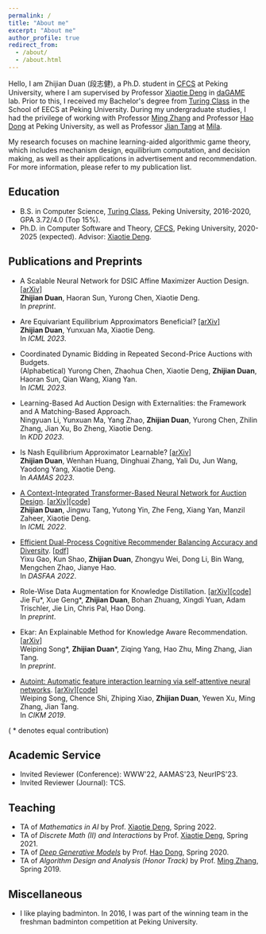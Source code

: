 ```yaml
---
permalink: /
title: "About me"
excerpt: "About me"
author_profile: true
redirect_from: 
  - /about/
  - /about.html
---
```


Hello, I am Zhijian Duan (段志健), a Ph.D. student in [CFCS](cfcs.pku.edu.cn/english/) at Peking University, where I am supervised by Professor [Xiaotie Deng](https://cfcs.pku.edu.cn/english/people/faculty/xiaotiedeng/index.htm) in [daGAME](https://dagame.pku.edu.cn/) lab. 
Prior to this, I received my Bachelor's degree from [Turing Class](https://cfcs.pku.edu.cn/english/research/turing_program/introduction1/index.htm) in the School of EECS at Peking University. 
During my undergraduate studies, I had the privilege of working with Professor [Ming Zhang](http://net.pku.edu.cn/dlib/mzhang/) and Professor [Hao Dong](https://zsdonghao.github.io/) at Peking University, as well as Professor [Jian Tang](https://jian-tang.com/) at [Mila](https://mila.quebec/en/).

My research focuses on machine learning-aided algorithmic game theory, which includes mechanism design, equilibrium computation, and decision making, as well as their applications in advertisement and recommendation. For more information, please refer to my publication list.

## Education
* B.S. in Computer Science, [Turing Class](https://cfcs.pku.edu.cn/english/research/turing_program/introduction1/index.htm), Peking University, 2016-2020, GPA 3.72/4.0 (Top 15%).
* Ph.D. in Computer Software and Theory, [CFCS](cfcs.pku.edu.cn/english/), Peking University, 2020-2025 (expected). Advisor: [Xiaotie Deng](https://cfcs.pku.edu.cn/english/people/faculty/xiaotiedeng/index.htm).

## Publications and Preprints

* A Scalable Neural Network for DSIC Affine Maximizer Auction Design. [[arXiv]](https://arxiv.org/abs/2305.12162)  
**Zhijian Duan**, Haoran Sun, Yurong Chen, Xiaotie Deng.  
In *preprint*.

* Are Equivariant Equilibrium Approximators Beneficial? [[arXiv]](https://arxiv.org/abs/2301.11481)  
**Zhijian Duan**, Yunxuan Ma, Xiaotie Deng.  
In *ICML 2023*. 

* Coordinated Dynamic Bidding in Repeated Second-Price Auctions with Budgets.  
(Alphabetical) Yurong Chen, Zhaohua Chen, Xiaotie Deng, **Zhijian Duan**, Haoran Sun, Qian Wang, Xiang Yan.  
In *ICML 2023*.

* Learning-Based Ad Auction Design with Externalities: the Framework and A Matching-Based Approach.  
Ningyuan Li, Yunxuan Ma, Yang Zhao, **Zhijian Duan**, Yurong Chen, Zhilin Zhang, Jian Xu, Bo Zheng, Xiaotie Deng.  
In *KDD 2023*.

* Is Nash Equilibrium Approximator Learnable? [[arXiv]](https://arxiv.org/abs/2108.07472)  
**Zhijian Duan**, Wenhan Huang, Dinghuai Zhang, Yali Du, Jun Wang, Yaodong Yang, Xiaotie Deng.  
In *AAMAS 2023*.
 
* [A Context-Integrated Transformer-Based Neural Network for Auction Design](https://proceedings.mlr.press/v162/duan22a/duan22a.pdf). [[arXiv]](https://arxiv.org/abs/2201.12489)[[code]](https://github.com/zjduan/CITransNet)    
**Zhijian Duan**, Jingwu Tang, Yutong Yin, Zhe Feng, Xiang Yan, Manzil Zaheer, Xiaotie Deng.  
In *ICML 2022*.

* [Efficient Dual-Process Cognitive Recommender Balancing Accuracy and Diversity](https://link.springer.com/chapter/10.1007/978-3-031-00129-1_33). [[pdf]](https://link.springer.com/chapter/10.1007/978-3-031-00129-1_33)  
Yixu Gao, Kun Shao, **Zhijian Duan**, Zhongyu Wei, Dong Li, Bin Wang, Mengchen Zhao, Jianye Hao.  
In *DASFAA 2022*.

* Role-Wise Data Augmentation for Knowledge Distillation. [[arXiv]](https://arxiv.org/abs/2004.08861)[[code]](https://github.com/bigaidream-projects/role-kd)  
Jie Fu\*, Xue Geng\*, **Zhijian Duan**, Bohan Zhuang, Xingdi Yuan, Adam Trischler, Jie Lin, Chris Pal, Hao Dong.  
In *preprint*.

* Ekar: An Explainable Method for Knowledge Aware Recommendation. [[arXiv]](https://arxiv.org/abs/1906.09506)  
Weiping Song\*, **Zhijian Duan**\*, Ziqing Yang, Hao Zhu, Ming Zhang, Jian Tang.  
In *preprint*.

* [Autoint: Automatic feature interaction learning via self-attentive neural networks](https://dl.acm.org/doi/10.1145/3357384.3357925). [[arXiv]](https://arxiv.org/abs/1810.11921)[[code]](https://github.com/shichence/AutoInt)  
Weiping Song, Chence Shi, Zhiping Xiao, **Zhijian Duan**, Yewen Xu, Ming Zhang, Jian Tang.  
In *CIKM 2019*.

( * denotes equal contribution)

## Academic Service
* Invited Reviewer (Conference): WWW'22, AAMAS'23, NeurIPS'23.  
* Invited Reviewer (Journal): TCS.  

## Teaching
* TA of _Mathematics in AI_ by Prof. [Xiaotie Deng](https://cfcs.pku.edu.cn/english/people/faculty/xiaotiedeng/index.htm), Spring 2022.  
* TA of _Discrete Math (II) and Interactions_ by Prof. [Xiaotie Deng](https://cfcs.pku.edu.cn/english/people/faculty/xiaotiedeng/index.htm), Spring 2021. 
* TA of [_Deep Generative Models_](https://deep-generative-models.github.io/) by Prof. [Hao Dong](https://zsdonghao.github.io/), Spring 2020.  
* TA of _Algorithm Design and Analysis (Honor Track)_ by Prof. [Ming Zhang](http://net.pku.edu.cn/dlib/mzhang/), Spring 2019.  

## Miscellaneous
* I like playing badminton. In 2016, I was part of the winning team in the freshman badminton competition at Peking University. 
